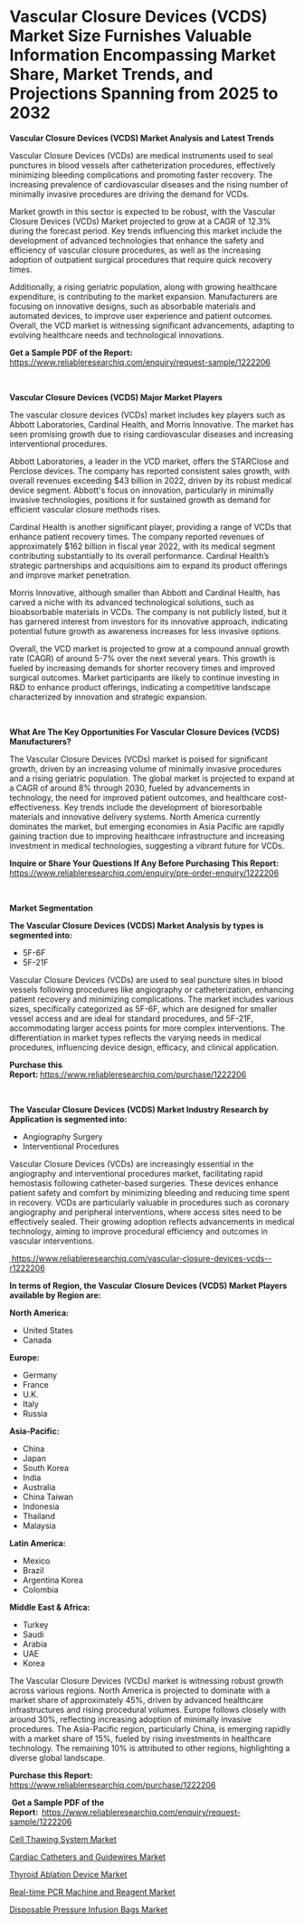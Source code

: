 <p><h1>Vascular Closure Devices (VCDS) Market Size Furnishes Valuable Information Encompassing Market Share, Market Trends, and Projections Spanning from 2025 to 2032</h1></p><p><strong>Vascular Closure Devices (VCDS) Market Analysis and Latest Trends</strong></p>
<p><p>Vascular Closure Devices (VCDs) are medical instruments used to seal punctures in blood vessels after catheterization procedures, effectively minimizing bleeding complications and promoting faster recovery. The increasing prevalence of cardiovascular diseases and the rising number of minimally invasive procedures are driving the demand for VCDs. </p><p>Market growth in this sector is expected to be robust, with the Vascular Closure Devices (VCDs) Market projected to grow at a CAGR of 12.3% during the forecast period. Key trends influencing this market include the development of advanced technologies that enhance the safety and efficiency of vascular closure procedures, as well as the increasing adoption of outpatient surgical procedures that require quick recovery times. </p><p>Additionally, a rising geriatric population, along with growing healthcare expenditure, is contributing to the market expansion. Manufacturers are focusing on innovative designs, such as absorbable materials and automated devices, to improve user experience and patient outcomes. Overall, the VCD market is witnessing significant advancements, adapting to evolving healthcare needs and technological innovations.</p></p>
<p><strong>Get a Sample PDF of the Report:&nbsp;</strong> <a href="https://www.reliableresearchiq.com/enquiry/request-sample/1222206?utm_campaign=1896&utm_medium=2&utm_source=Github&utm_content=ia&utm_term=05032025&utm_id=vascular-closure-devices-vcds">https://www.reliableresearchiq.com/enquiry/request-sample/1222206</a></p>
<p>&nbsp;</p>
<p><strong>Vascular Closure Devices (VCDS) Major Market Players</strong></p>
<p><p>The vascular closure devices (VCDs) market includes key players such as Abbott Laboratories, Cardinal Health, and Morris Innovative. The market has seen promising growth due to rising cardiovascular diseases and increasing interventional procedures. </p><p>Abbott Laboratories, a leader in the VCD market, offers the STARClose and Perclose devices. The company has reported consistent sales growth, with overall revenues exceeding $43 billion in 2022, driven by its robust medical device segment. Abbott's focus on innovation, particularly in minimally invasive technologies, positions it for sustained growth as demand for efficient vascular closure methods rises. </p><p>Cardinal Health is another significant player, providing a range of VCDs that enhance patient recovery times. The company reported revenues of approximately $162 billion in fiscal year 2022, with its medical segment contributing substantially to its overall performance. Cardinal Health’s strategic partnerships and acquisitions aim to expand its product offerings and improve market penetration.</p><p>Morris Innovative, although smaller than Abbott and Cardinal Health, has carved a niche with its advanced technological solutions, such as bioabsorbable materials in VCDs. The company is not publicly listed, but it has garnered interest from investors for its innovative approach, indicating potential future growth as awareness increases for less invasive options. </p><p>Overall, the VCD market is projected to grow at a compound annual growth rate (CAGR) of around 5-7% over the next several years. This growth is fueled by increasing demands for shorter recovery times and improved surgical outcomes. Market participants are likely to continue investing in R&D to enhance product offerings, indicating a competitive landscape characterized by innovation and strategic expansion.</p></p>
<p>&nbsp;</p>
<p><strong>What Are The Key Opportunities For Vascular Closure Devices (VCDS) Manufacturers?</strong></p>
<p><p>The Vascular Closure Devices (VCDs) market is poised for significant growth, driven by an increasing volume of minimally invasive procedures and a rising geriatric population. The global market is projected to expand at a CAGR of around 8% through 2030, fueled by advancements in technology, the need for improved patient outcomes, and healthcare cost-effectiveness. Key trends include the development of bioresorbable materials and innovative delivery systems. North America currently dominates the market, but emerging economies in Asia Pacific are rapidly gaining traction due to improving healthcare infrastructure and increasing investment in medical technologies, suggesting a vibrant future for VCDs.</p></p>
<p><strong>Inquire or Share Your Questions If Any Before Purchasing This Report:</strong> <a href="https://www.reliableresearchiq.com/enquiry/pre-order-enquiry/1222206?utm_campaign=1896&utm_medium=2&utm_source=Github&utm_content=ia&utm_term=05032025&utm_id=vascular-closure-devices-vcds">https://www.reliableresearchiq.com/enquiry/pre-order-enquiry/1222206</a></p>
<p>&nbsp;</p>
<p><strong>Market Segmentation</strong></p>
<p><strong>The Vascular Closure Devices (VCDS) Market Analysis by types is segmented into:</strong></p>
<p><ul><li>5F-6F</li><li>5F-21F</li></ul></p>
<p><p>Vascular Closure Devices (VCDs) are used to seal puncture sites in blood vessels following procedures like angiography or catheterization, enhancing patient recovery and minimizing complications. The market includes various sizes, specifically categorized as 5F-6F, which are designed for smaller vessel access and are ideal for standard procedures, and 5F-21F, accommodating larger access points for more complex interventions. The differentiation in market types reflects the varying needs in medical procedures, influencing device design, efficacy, and clinical application.</p></p>
<p><strong>Purchase this Report:&nbsp;</strong><a href="https://www.reliableresearchiq.com/purchase/1222206?utm_campaign=1896&utm_medium=2&utm_source=Github&utm_content=ia&utm_term=05032025&utm_id=vascular-closure-devices-vcds">https://www.reliableresearchiq.com/purchase/1222206</a></p>
<p>&nbsp;</p>
<p><strong>The Vascular Closure Devices (VCDS) Market Industry Research by Application is segmented into:</strong></p>
<p><ul><li>Angiography Surgery</li><li>Interventional Procedures</li></ul></p>
<p><p>Vascular Closure Devices (VCDs) are increasingly essential in the angiography and interventional procedures market, facilitating rapid hemostasis following catheter-based surgeries. These devices enhance patient safety and comfort by minimizing bleeding and reducing time spent in recovery. VCDs are particularly valuable in procedures such as coronary angiography and peripheral interventions, where access sites need to be effectively sealed. Their growing adoption reflects advancements in medical technology, aiming to improve procedural efficiency and outcomes in vascular interventions.</p></p>
<p><a href="https://www.reliableresearchiq.com/vascular-closure-devices-vcds--r1222206?utm_campaign=1896&utm_medium=2&utm_source=Github&utm_content=ia&utm_term=05032025&utm_id=vascular-closure-devices-vcds">&nbsp;https://www.reliableresearchiq.com/vascular-closure-devices-vcds--r1222206</a></p>
<p><strong>In terms of Region, the Vascular Closure Devices (VCDS) Market Players available by Region are:</strong></p>
<p>
    <p> <strong> North America: </strong>
        <ul>
            <li>United States</li>
            <li>Canada</li>
        </ul>
        </p> 
    <p> <strong> Europe: </strong>
        <ul>
            <li>Germany</li>
            <li>France</li>
            <li>U.K.</li>
            <li>Italy</li>
            <li>Russia</li>
        </ul>
        </p> 
    <p> <strong> Asia-Pacific: </strong>
        <ul>
            <li>China</li>
            <li>Japan</li>
            <li>South Korea</li>
            <li>India</li>
            <li>Australia</li>
            <li>China Taiwan</li>
            <li>Indonesia</li>
            <li>Thailand</li>
            <li>Malaysia</li>
        </ul>
        </p> 
    <p> <strong> Latin America: </strong>
        <ul>
            <li>Mexico</li>
            <li>Brazil</li>
            <li>Argentina Korea</li>
            <li>Colombia</li>
        </ul>
        </p> 
    <p> <strong> Middle East & Africa: </strong>
        <ul>
            <li>Turkey</li>
            <li>Saudi</li>
            <li>Arabia</li>
            <li>UAE</li>
            <li>Korea</li>
        </ul>
    </p>
    </p>
<p><p>The Vascular Closure Devices (VCDs) market is witnessing robust growth across various regions. North America is projected to dominate with a market share of approximately 45%, driven by advanced healthcare infrastructures and rising procedural volumes. Europe follows closely with around 30%, reflecting increasing adoption of minimally invasive procedures. The Asia-Pacific region, particularly China, is emerging rapidly with a market share of 15%, fueled by rising investments in healthcare technology. The remaining 10% is attributed to other regions, highlighting a diverse global landscape.</p></p>
<p><strong>Purchase this Report: </strong><a href="https://www.reliableresearchiq.com/purchase/1222206?utm_campaign=1896&utm_medium=2&utm_source=Github&utm_content=ia&utm_term=05032025&utm_id=vascular-closure-devices-vcds">https://www.reliableresearchiq.com/purchase/1222206</a></p>
<p>&nbsp;<strong>Get a Sample PDF of the Report:&nbsp;&nbsp;</strong><a href="https://www.reliableresearchiq.com/enquiry/request-sample/1222206?utm_campaign=1896&utm_medium=2&utm_source=Github&utm_content=ia&utm_term=05032025&utm_id=vascular-closure-devices-vcds">https://www.reliableresearchiq.com/enquiry/request-sample/1222206</a></p>
<p><strong></strong></p>
<p><p><a href="https://github.com/bettysbozer/Market-Research-Report-List-1/blob/main/cell-thawing-system-market.md?utm_campaign=1896&utm_medium=2&utm_source=Github&utm_content=ia&utm_term=05032025&utm_id=vascular-closure-devices-vcds">Cell Thawing System Market</a></p><p><a href="https://github.com/safurdorthu8/Market-Research-Report-List-1/blob/main/cardiac-catheters-and-guidewires-market.md?utm_campaign=1896&utm_medium=2&utm_source=Github&utm_content=ia&utm_term=05032025&utm_id=vascular-closure-devices-vcds">Cardiac Catheters and Guidewires Market</a></p><p><a href="https://github.com/yosenadhler/Market-Research-Report-List-1/blob/main/thyroid-ablation-device-market.md?utm_campaign=1896&utm_medium=2&utm_source=Github&utm_content=ia&utm_term=05032025&utm_id=vascular-closure-devices-vcds">Thyroid Ablation Device Market</a></p><p><a href="https://github.com/roceljiabur/Market-Research-Report-List-1/blob/main/real-time-pcr-machine-and-reagent-market.md?utm_campaign=1896&utm_medium=2&utm_source=Github&utm_content=ia&utm_term=05032025&utm_id=vascular-closure-devices-vcds">Real-time PCR Machine and Reagent Market</a></p><p><a href="https://github.com/achilekirwan/Market-Research-Report-List-1/blob/main/disposable-pressure-infusion-bags-market.md?utm_campaign=1896&utm_medium=2&utm_source=Github&utm_content=ia&utm_term=05032025&utm_id=vascular-closure-devices-vcds">Disposable Pressure Infusion Bags Market</a></p></p>